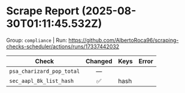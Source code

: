 # Scrape Report (2025-08-30T01:11:45.532Z)

Group: `compliance`  |  Run: https://github.com/AlbertoRoca96/scraping-checks-scheduler/actions/runs/17337442032

| Check | Changed | Keys | Error |
|---|:---:|:--|:--|
| `psa_charizard_pop_total` | — |  |  |
| `sec_aapl_8k_list_hash` | ✅ | hash |  |
